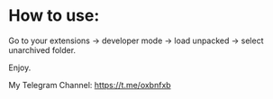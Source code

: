 # How to use:
Go to your extensions -> developer mode -> load unpacked -> select unarchived folder.

Enjoy.

My Telegram Channel: https://t.me/oxbnfxb
